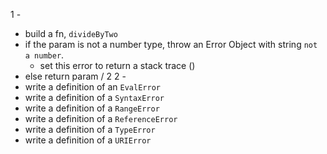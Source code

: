 1 -

- build a fn, `divideByTwo`
- if the param is not a number type, throw an Error Object with string `not a number`.
  - set this error to return a stack trace ()
- else return param / 2
  2 -
- write a definition of an `EvalError`
- write a definition of a `SyntaxError`
- write a definition of a `RangeError`
- write a definition of a `ReferenceError`
- write a definition of a `TypeError`
- write a definition of a `URIError`
